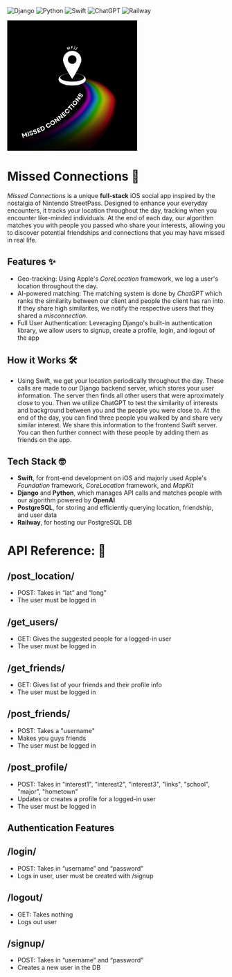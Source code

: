 ![Django](https://img.shields.io/badge/django-%23092E20.svg?style=for-the-badge&logo=django&logoColor=white)
![Python](https://img.shields.io/badge/python-3670A0?style=for-the-badge&logo=python&logoColor=ffdd54)
![Swift](https://img.shields.io/badge/swift-F54A2A?style=for-the-badge&logo=swift&logoColor=white)
![ChatGPT](https://img.shields.io/badge/chatGPT-74aa9c?style=for-the-badge&logo=openai&logoColor=white)
![Railway](https://img.shields.io/badge/Railway-131415?style=for-the-badge&logo=railway&logoColor=white)

<img src="Streetpass/Streetpass/Assets.xcassets/rainbow1.imageset/Orange%20Minimalist%20Travel%20App%20Business%20Logo%20(1).png" alt="Logo" width="300">

# Missed Connections 💫

*Missed Connections* is a unique **full-stack** iOS social app inspired by the nostalgia of Nintendo StreetPass. Designed to enhance your everyday encounters, it tracks your location throughout the day, tracking when you encounter like-minded individuals. At the end of each day, our algorithm matches you with people you passed who share your interests, allowing you to discover potential friendships and connections that you may have missed in real life.

## Features ✨
- Geo-tracking: Using Apple's *CoreLocation* framework, we log a user's location throughout the day. 
- AI-powered matching: The matching system is done by *ChatGPT* which ranks the similarity between our client and people the client has ran into. If they share high similarites, we notify the respective users that they shared a *misconnection*.
- Full User Authentication: Leveraging Django's built-in authentication library, we allow users to signup, create a profile, login, and logout of the app

## How it Works 🛠️
- Using Swift, we get your location periodically throughout the day. These calls are made to our Django backend server, which stores your user information. The server then finds all other users that were aproximately close to you. Then we utilize ChatGPT to test the similarity of interests and background between you and the people you were close to. At the end of the day, you can find three people you walked by and share very similar interest. We share this information to the frontend Swift server. You can then further connect with these people by adding them as friends on the app. 

## Tech Stack 🤓
- **Swift**, for front-end development on iOS and majorly used Apple's *Foundation* framework, *CoreLocation* framework, and *MapKit*
- **Django** and **Python**, which manages API calls and matches people with our algorithm powered by **OpenAI**
- **PostgreSQL**, for storing and efficiently querying location, friendship, and user data
- **Railway**, for hosting our PostgreSQL DB

<h1>API Reference: 📖</h1>

## /post_location/
- POST: Takes in “lat” and “long”
- The user must be logged in

## /get_users/
- GET: Gives the suggested people for a logged-in user
- The user must be logged in

## /get_friends/
- GET: Gives list of your friends and their profile info
- The user must be logged in


## /post_friends/
- POST: Takes a "username"
- Makes you guys friends
- The user must be logged in

## /post_profile/
- POST: Takes in "interest1", "interest2", "interest3", "links", "school", "major", "hometown"
- Updates or creates a profile for a logged-in user
- The user must be logged in

<h2>Authentication Features</h2>

## /login/
- POST: Takes in “username” and “password”
- Logs in user, user must be created with /signup

## /logout/
- GET: Takes nothing
- Logs out user

## /signup/
- POST: Takes in “username” and “password”
- Creates a new user in the DB

